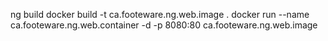 ng build
docker build -t ca.footeware.ng.web.image .
docker run --name ca.footeware.ng.web.container -d -p 8080:80 ca.footeware.ng.web.image